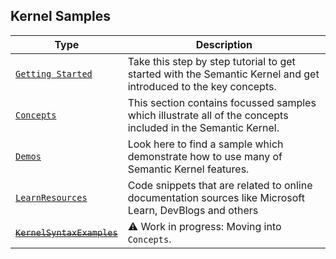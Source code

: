 ## Kernel Samples

| Type                                                                        | Description                                                                                                     |
| --------------------------------------------------------------------------- | --------------------------------------------------------------------------------------------------------------- |
| [`Getting Started`](./GettingStarted/README.md)                             | Take this step by step tutorial to get started with the Semantic Kernel and get introduced to the key concepts. |
| [`Concepts`](./Concepts/README.md)                                          | This section contains focussed samples which illustrate all of the concepts included in the Semantic Kernel.    |
| [`Demos`](./Demos/README.md)                                                | Look here to find a sample which demonstrate how to use many of Semantic Kernel features.                       |
| [`LearnResources`](./LearnResources/README.md)                              | Code snippets that are related to online documentation sources like Microsoft Learn, DevBlogs and others        |
| <strike>[`KernelSyntaxExamples`](./KernelSyntaxExamples/README.md)</strike> | ⚠️ Work in progress: Moving into `Concepts`.                                                                    |
